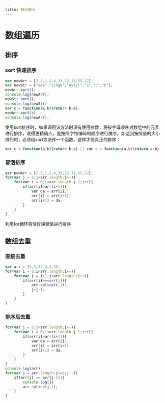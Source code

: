 ```yaml
---
title: 数组遍历
---
```

# 数组遍历
## 排序
### sort 快速排序
```js
var newArr = [2,3,1,2,4,33,22,11,55,22];
var newStr = ["eee","sjhgk","uytjl","a","c","b"];
newArr.sort();
console.log(newArr);  
newStr.sort();
console.log(newStr)
var c = function(a,b){return b-a};
newArr.sort(c);
console.log(newArr);
```
使用sort排序时，如果调用该方法时没有使用参数，将按字母顺序对数组中的元素进行排序，说得更精确点，是按照字符编码的顺序进行排序。如达到按照值的大小排列时，必须给sort方法传一个函数，这样才能真正的排序：
```js
var c = function(a,b){return b-a} || var c = function(a,b){return a-b}
```
### 冒泡排序
```js
var newArr = [2,3,1,2,4,33,22,11,55,22];
for(var j = 0;j<arr.length;j++){
	for(var i = 0;i<arr.length-j-1;i++){
		if(arr[i]>arr[i+1]){
			var da = arr[i];
			arr[i] = arr[i+1];
			arr[i+1] = da;
		}
	}
}
```
利用for循环将值传递赋值进行排序
## 数组去重
### 直接去重
```js
var arr = [1,3,22,3,3,3];
for(var i = 0;i<arr.length;i++){
	for(var j = i+1;j<arr.length;j++){
		if(arr[i]===arr[j]){
			arr.splice(i,1);
			j=j-1;
		}
	}
}
```
### 排序后去重
```js
for(var j = 0;j<arr.length;j++){
	for(var i = 0;i<arr.length-j-1;i++){
		if(arr[i]>arr[i+1]){
			var da = arr[i];
			arr[i] = arr[i+1];
			arr[i+1] = da;
		}
	}
}
console.log(arr)
for(var j = arr.length;j>=0;j--){
	if(arr[j] == arr[j-1]){
		console.log(j)
		arr.splice(j,1);
	}
}
```
